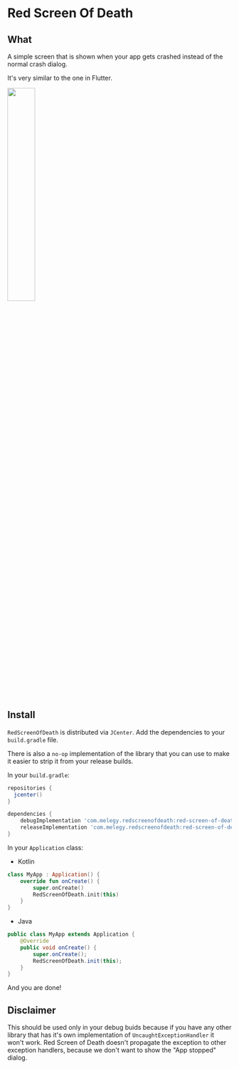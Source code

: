 # Red Screen Of Death

## What

A simple screen that is shown when your app gets crashed instead of the normal crash dialog.

It's very similar to the one in Flutter.


<img src="https://github.com/mlegy/red-screen-of-death/blob/main/art/sample.gif" width="35%">


## Install

`RedScreenOfDeath` is distributed via `JCenter`. Add the dependencies to your `build.gradle` file.

There is also a `no-op` implementation of the library that you can use to make it easier to strip it from your release builds.

In your  `build.gradle`:

```groovy
repositories {
  jcenter()
}

dependencies {
    debugImplementation 'com.melegy.redscreenofdeath:red-screen-of-death:0.1.2'
    releaseImplementation 'com.melegy.redscreenofdeath:red-screen-of-death-no-op:0.1.2'
}
```

In your  `Application`  class:

- Kotlin
```kotlin
class MyApp : Application() {  
    override fun onCreate() {  
        super.onCreate()  
        RedScreenOfDeath.init(this)  
    }  
}
```

- Java
```java
public class MyApp extends Application {
    @Override
    public void onCreate() {
        super.onCreate();
        RedScreenOfDeath.init(this);
    }
}
```

And you are done!

## Disclaimer
This should be used only in your debug buids because if you have any other library that has it's own implementation of `UncaughtExceptionHandler` it won't work. Red Screen of Death doesn't propagate the exception to other exception handlers, because we don't want to show the "App stopped" dialog. 
